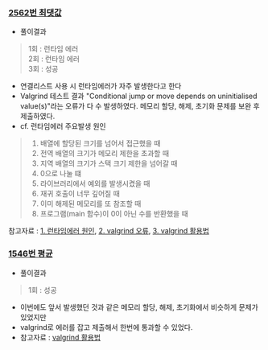 ### [2562번 최댓값](https://www.acmicpc.net/problem/2562)
- 풀이결과
> 1회 : 런타임 에러 <br>
> 2회 : 런타임 에러 <br>
> 3회 : 성공
- 연결리스트 사용 시 런타임에러가 자주 발생한다고 한다
- Valgrind 테스트 결과 "Conditional jump or move depends on uninitialised value(s)"라는 오류가 다 수 발생하였다. 메모리 할당, 해제, 초기화 문제를 보완 후 제출하였다.
- cf. 런타임에러 주요발생 원인
> 1. 배열에 할당된 크기를 넘어서 접근했을 때
> 2. 전역 배열의 크기가 메모리 제한을 초과할 때
> 3. 지역 배열의 크기가 스택 크기 제한을 넘어갈 때
> 4. 0으로 나눌 떄
> 5. 라이브러리에서 예외를 발생시켰을 때
> 6. 재귀 호출이 너무 깊어질 때
> 7. 이미 해제된 메모리를 또 참조할 때
> 8. 프로그램(main 함수)이 0이 아닌 수를 반환했을 때

참고자료 : [1. 런타임에러 원인](https://www.acmicpc.net/board/view/22980), [2. valgrind 오류](https://riptutorial.com/ko/c/example/31816/valgrind%EB%A5%BC-%EC%82%AC%EC%9A%A9%ED%95%98%EB%8A%94-%EB%8F%99%EC%95%88-%EB%B0%9C%EC%83%9D%ED%95%98%EB%8A%94-%EA%B0%80%EC%9E%A5-%EC%9D%BC%EB%B0%98%EC%A0%81%EC%9D%B8-%EC%98%A4%EB%A5%98), [3. valgrind 활용법](http://forum.falinux.com/zbxe/?mid=lecture_tip&page=13&document_srl=528619&m=1)


### [1546번 평균](https://www.acmicpc.net/problem/1546)
- 풀이결과
> 1회 :  성공
- 이번에도 앞서 발생했던 것과 같은 메모리 할당, 해제, 초기화에서 비슷하게 문제가 있었지만 
- valgrind로 에러를 잡고 제출해서 한번에 통과할 수 있었다.
- 참고자료 : [valgrind 활용법](https://riptutorial.com/ko/cplusplus/example/9072/%EB%82%98%EC%9D%98-c-plusplus-%ED%94%84%EB%A1%9C%EA%B7%B8%EB%9E%A8%EC%9D%80-segfault---valgrind%EB%A1%9C-%EB%81%9D%EB%82%A9%EB%8B%88%EB%8B%A4-)

